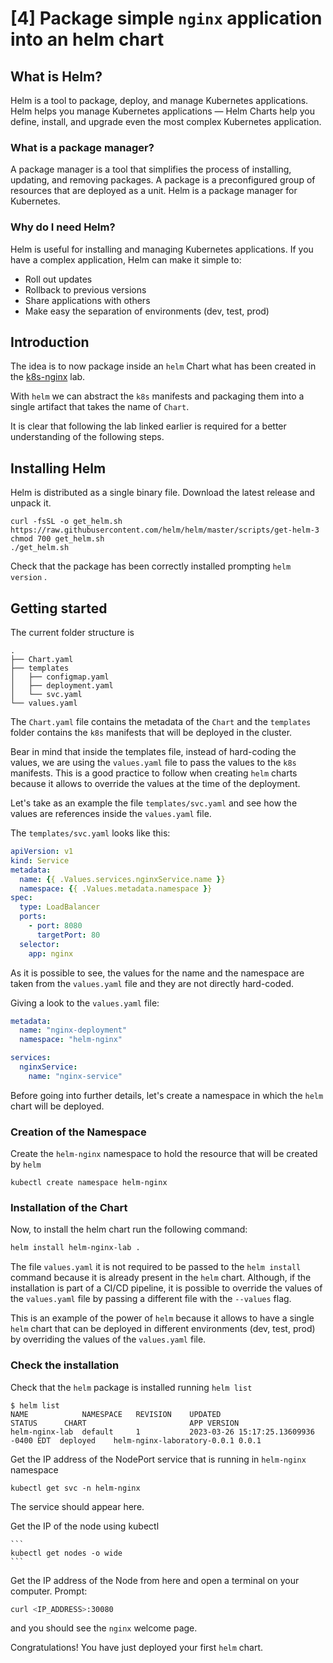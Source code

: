 # [4] Package simple `nginx` application into an helm chart

## What is Helm?
Helm is a tool to package, deploy, and manage Kubernetes applications. Helm helps you manage Kubernetes applications — Helm Charts help you define, install, and upgrade even the most complex Kubernetes application.

### What is a package manager?
A package manager is a tool that simplifies the process of installing, updating, and removing packages. A package is a preconfigured group of resources that are deployed as a unit. Helm is a package manager for Kubernetes.

### Why do I need Helm?
Helm is useful for installing and managing Kubernetes applications. If you have a complex application, Helm can make it simple to:
- Roll out updates
- Rollback to previous versions
- Share applications with others
- Make easy the separation of environments (dev, test, prod)

## Introduction

The idea is to now package inside an `helm` Chart what has been created in the [k8s-nginx](../k8s-nginx/README.md) lab.

With `helm` we can abstract the `k8s` manifests and packaging them into a single artifact that takes the name of `Chart`.

It is clear that following the lab linked earlier is required for a better understanding of the following steps.

## Installing Helm

Helm is distributed as a single binary file. Download the latest release and unpack it.

```
curl -fsSL -o get_helm.sh https://raw.githubusercontent.com/helm/helm/master/scripts/get-helm-3
chmod 700 get_helm.sh
./get_helm.sh
```
Check that the package has been correctly installed prompting `helm version` .

## Getting started

The current folder structure is

```
.
├── Chart.yaml
├── templates
│   ├── configmap.yaml
│   ├── deployment.yaml
│   └── svc.yaml
└── values.yaml
```

The `Chart.yaml` file contains the metadata of the `Chart` and the `templates` folder contains the `k8s` manifests that will be deployed in the cluster.

Bear in mind that inside the templates file, instead of hard-coding the values, we are using the `values.yaml` file to pass the values to the `k8s` manifests. This is a good practice to follow when creating `helm` charts because it allows to override the values at the time of the deployment.

Let's take as an example the file `templates/svc.yaml` and see how the values are references inside the `values.yaml` file.

The `templates/svc.yaml` looks like this:

```yaml
apiVersion: v1
kind: Service
metadata:
  name: {{ .Values.services.nginxService.name }}
  namespace: {{ .Values.metadata.namespace }}
spec:
  type: LoadBalancer
  ports:
    - port: 8080
      targetPort: 80
  selector:
    app: nginx
```

As it is possible to see, the values for the name and the namespace are taken from the `values.yaml` file and they are not directly hard-coded.

Giving a look to the `values.yaml` file:

```yaml
metadata:
  name: "nginx-deployment"
  namespace: "helm-nginx"

services:
  nginxService:
    name: "nginx-service"
```

Before going into further details, let's create a namespace in which the `helm` chart will be deployed.

### Creation of the Namespace

Create the `helm-nginx` namespace to hold the resource that will be created by `helm`

```
kubectl create namespace helm-nginx
```

### Installation of the Chart
Now, to install the helm chart run the following command:

``` bash
helm install helm-nginx-lab .
```

The file `values.yaml` it is not required to be passed to the `helm install` command because it is already present in the `helm` chart. Although, if the installation is part of a CI/CD pipeline, it is possible to override the values of the `values.yaml` file by passing a different file with the `--values` flag.

This is an example of the power of `helm` because it allows to have a single `helm` chart that can be deployed in different environments (dev, test, prod) by overriding the values of the `values.yaml` file.

### Check the installation
Check that the `helm` package is installed running `helm list`

```
$ helm list
NAME          	NAMESPACE	REVISION	UPDATED                               	STATUS  	CHART                      	APP VERSION
helm-nginx-lab	default  	1       	2023-03-26 15:17:25.13609936 -0400 EDT	deployed	helm-nginx-laboratory-0.0.1	0.0.1      
```

Get the IP address of the NodePort service that is running in `helm-nginx` namespace

```
kubectl get svc -n helm-nginx
```

The service should appear here.

Get the IP of the node using kubectl
    
    ```
    kubectl get nodes -o wide
    ```

Get the IP address of the Node from here and open a terminal on your computer. Prompt:

```bash
curl <IP_ADDRESS>:30080
```

and you should see the `nginx` welcome page.

Congratulations! You have just deployed your first `helm` chart.